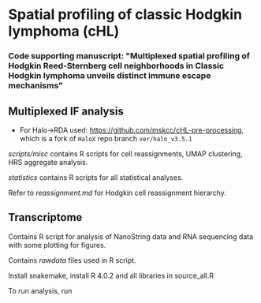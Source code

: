 # Spatial profiling of classic Hodgkin lymphoma (cHL)

### Code supporting manuscript: "Multiplexed spatial profiling of Hodgkin Reed-Sternberg cell neighborhoods in Classic Hodgkin lymphoma unveils distinct immune escape mechanisms"

## Multiplexed IF analysis

- For Halo->RDA used: https://github.com/mskcc/cHL-pre-processing, which is a fork of `HaloX` repo branch `ver/halo_v3.5.1`

*scripts/misc* contains R scripts for cell reassignments, UMAP clustering, HRS aggregate analysis. 

*statistics* contains R scripts for all statistical analyses. 

Refer to *reassignment.md* for Hodgkin cell reassignment hierarchy. 


## Transcriptome

Contains R script for analysis of NanoString data and RNA sequencing data with some plotting for figures. 

Contains *rawdata* files used in R script. 

Install snakemake, install R 4.0.2 and all libraries in source_all.R

To run analysis, run
